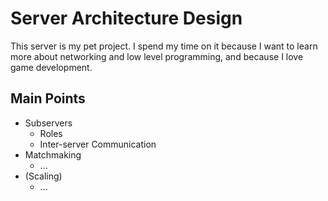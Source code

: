 # Server Architecture Design

This server is my pet project. I spend my time on it because I want to learn more about networking and low level programming, and because I love game development.

## Main Points
- Subservers
  - Roles
  - Inter-server Communication
- Matchmaking
  - ...
- (Scaling)
  - ...
